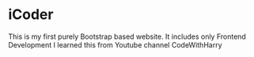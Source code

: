 # iCoder
This is my first purely Bootstrap based website. It includes only Frontend Development 
I learned this from Youtube channel CodeWithHarry
